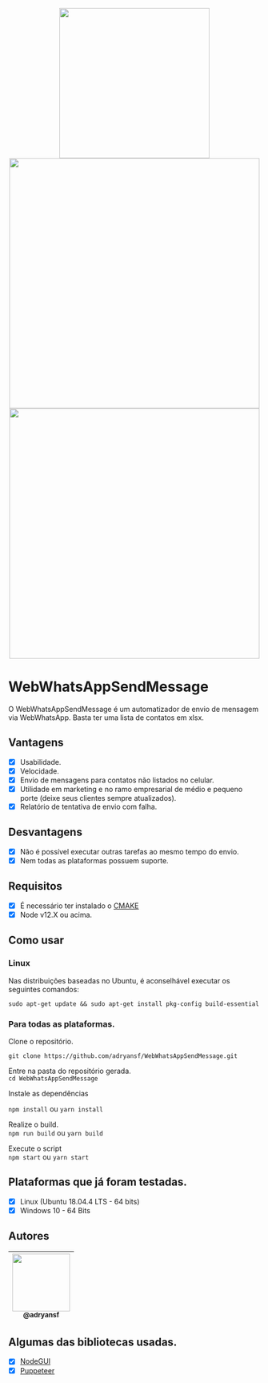 <p align="center">

<img src="https://user-images.githubusercontent.com/31359652/74533815-388ca080-4f11-11ea-95c4-40185f2580f9.jpg" width="300" />

<img src="https://user-images.githubusercontent.com/31359652/74535485-b00fff00-4f14-11ea-9497-78b37a4eebcb.png" width="500" />

<img src="https://user-images.githubusercontent.com/31359652/74535489-b0a89580-4f14-11ea-9e40-ae32b147fadb.png" width="500" />

</p>

# WebWhatsAppSendMessage

O WebWhatsAppSendMessage é um automatizador de envio de mensagem via WebWhatsApp. Basta ter uma lista de contatos em xlsx.

## Vantagens

- [x] Usabilidade.
- [x] Velocidade.
- [x] Envio de mensagens para contatos não listados no celular.
- [x] Utilidade em marketing e no ramo empresarial de médio e pequeno porte (deixe seus clientes sempre atualizados).
- [x] Relatório de tentativa de envio com falha.

## Desvantagens

- [x] Não é possível executar outras tarefas ao mesmo tempo do envio.
- [x] Nem todas as plataformas possuem suporte.

## Requisitos

- [x] É necessário ter instalado o [CMAKE](https://cmake.org/download/)
- [x] Node v12.X ou acima.

## Como usar

### Linux

Nas distribuições baseadas no Ubuntu, é aconselhável executar os seguintes comandos:

`sudo apt-get update && sudo apt-get install pkg-config build-essential`

### Para todas as plataformas.

Clone o repositório.

`git clone https://github.com/adryansf/WebWhatsAppSendMessage.git`

Entre na pasta do repositório gerada.  
`cd WebWhatsAppSendMessage`

Instale as dependências

`npm install` ou `yarn install`

Realize o build.  
`npm run build` ou `yarn build`

Execute o script  
`npm start` ou `yarn start`

## Plataformas que já foram testadas.

- [x] Linux (Ubuntu 18.04.4 LTS - 64 bits)
- [x] Windows 10 - 64 Bits

## Autores

| [<img src="https://avatars3.githubusercontent.com/u/31359652?s=460&v=4" width=115><br><sub>@adryansf</sub>](https://github.com/adryansf) |
| :--------------------------------------------------------------------------------------------------------------------------------------: |


## Algumas das bibliotecas usadas.

- [x] [NodeGUI](https://github.com/nodegui/react-nodegui)
- [x] [Puppeteer](https://github.com/puppeteer/puppeteer)
